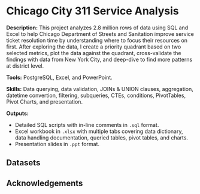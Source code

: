 # Chicago City 311 Service Analysis

**Description:** This project analyzes 2.8 million rows of data using SQL and Excel to help Chicago Department of Streets and Sanitation improve service ticket resolution time by understanding where to focus their resources on first. After exploring the data, I create a priority quadrant based on two selected metrics, plot the data against the quadrant, cross-validate the findings with data from New York City, and deep-dive to find more patterns at district level.

**Tools:** PostgreSQL, Excel, and PowerPoint.

**Skills:** Data querying, data validation, JOINs & UNION clauses, aggregation, datetime convertion, filtering, subqueries, CTEs, conditions, PivotTables, Pivot Charts, and presentation.

**Outputs:**  
- Detailed SQL scripts with in-line comments in `.sql` format.
- Excel workbook in `.xlsx` with multiple tabs covering data dictionary, data handling documentation, queried tables, pivot tables, and charts.
- Presentation slides in `.ppt` format.

## Datasets

## Acknowledgements

